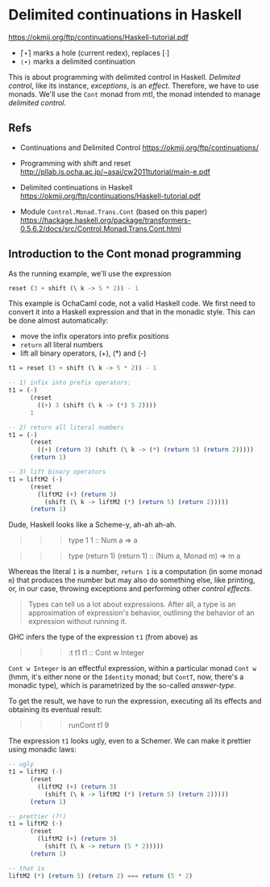 # Delimited continuations in Haskell

https://okmij.org/ftp/continuations/Haskell-tutorial.pdf

- `⎡∙⎤` marks a hole (current redex), replaces [∙]
- `⟨∙⟩` marks a delimited continuation


This is about programming with delimited control in Haskell. *Delimited control*, like its instance, *exceptions*, is an *effect*. Therefore, we have to use monads. We'll use the `Cont` monad from mtl, the monad intended to manage *delimited control*.

## Refs

* Continuations and Delimited Control
https://okmij.org/ftp/continuations/

* Programming with shift and reset
http://pllab.is.ocha.ac.jp/~asai/cw2011tutorial/main-e.pdf

* Delimited continuations in Haskell
https://okmij.org/ftp/continuations/Haskell-tutorial.pdf

* Module `Control.Monad.Trans.Cont` (based on this paper)
https://hackage.haskell.org/package/transformers-0.5.6.2/docs/src/Control.Monad.Trans.Cont.html

## Introduction to the Cont monad programming

As the running example, we'll use the expression

```hs
reset (3 + shift (\ k -> 5 * 2)) - 1
```

This example is OchaCaml code, not a valid Haskell code. We first need to convert it into a Haskell expression and that in the monadic style. This can be done almost automatically:
- move the infix operators into prefix positions
- `return` all literal numbers
- lift all binary operators, (+), (*) and (-)

```hs
t1 = reset (3 + shift (\ k -> 5 * 2)) - 1

-- 1) infix into prefix operators:
t1 = (-)
      (reset
        ((+) 3 (shift (\ k -> (*) 5 2))))
      1

-- 2) return all literal numbers
t1 = (-)
      (reset
        ((+) (return 3) (shift (\ k -> (*) (return 5) (return 2)))))
      (return 1)

-- 3) lift binary operators
t1 = liftM2 (-)
      (reset
        (liftM2 (+) (return 3)
          (shift (\ k -> liftM2 (*) (return 5) (return 2)))))
      (return 1)
```

Dude, Haskell looks like a Scheme-y, ah-ah ah-ah.

>>> type 1
1 :: Num a => a

>>> type (return 1)
(return 1) :: (Num a, Monad m) => m a

Whereas the literal `1` is a number, `return 1` is a computation (in some monad `m`) that produces the number but may also do something else, like printing, or, in our case, throwing exceptions and performing other *control effects*.

>Types can tell us a lot about expressions. After all, a type is an approximation of expression's behavior, outlining the behavior of an expression without running it.

GHC infers the type of the expression `t1` (from above) as

>>>:t t1
t1 :: Cont w Integer

`Cont w Integer` is an effectful expression, within a particular monad `Cont w` (hmm, it's either none or the `Identity` monad; but `ContT`, now, there's a monadic type), which is parametrized by the so-called *answer-type*.

To get the result, we have to run the expression, executing all its effects and obtaining its eventual result:

>>> runCont t1
9


The expression `t1` looks ugly, even to a Schemer. We can make it prettier using monadic laws:

```hs
-- ugly
t1 = liftM2 (-)
      (reset
        (liftM2 (+) (return 3)
          (shift (\ k -> liftM2 (*) (return 5) (return 2)))))
      (return 1)

-- prettier (?!)
t1 = liftM2 (-)
      (reset
        (liftM2 (+) (return 3)
          (shift (\ k -> return (5 * 2)))))
      (return 1)

-- that is
liftM2 (*) (return 5) (return 2) === return (5 * 2)
```
